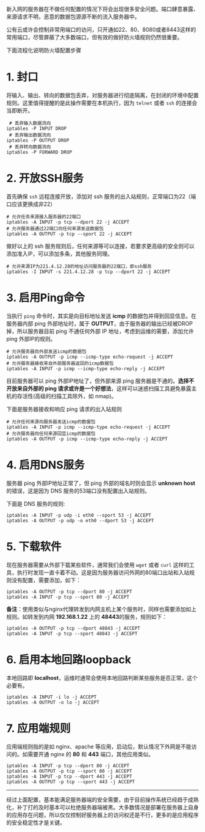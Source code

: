 新入网的服务器在不做任何配置的情况下将会出现很多安全问题。端口肆意暴露、来源请求不明，恶意的数据包源源不断的流入服务器中。

公有云或许会控制非常用端口的访问，只开通如22、80、8080或者8443这样的常用端口，尽管屏蔽了大多数端口，但有效的做好防火墙规则仍然很重要。

下面流程化说明防火墙配置步骤

# 1. 封口

将输入、输出、转向的数据包丢弃，对服务器进行彻底隔离，在封闭的环境中配置规则。这里值得提醒的是此操作需要在本机执行，因为 `telnet` 或者 `ssh` 的连接会当即断开。

```shell
 # 丢弃输入数据流向 
iptables -P INPUT DROP
 # 丢弃输出数据流向 
iptables -P OUTPUT DROP
 # 丢弃转向数据流向 
iptables -P FORWARD DROP
```

# 2. 开放SSH服务

首先确保 `ssh` 远程连接开放，添加对 ssh 服务的出入站规则，正常端口为22（端口应该更换成非22）

```shell
# 允许任务来源接入服务器的22端口
iptables -A INPUT -p tcp --dport 22 -j ACCEPT
# 允许服务器通过22端口向任何来源发送数据包
iptables -A OUTPUT -p tcp --sport 22 -j ACCEPT
```

做好以上的 ssh 服务规则后，任何来源等可以连接，若要求更高级的安全则可以添加准入IP，可以添加多条，其他服务同理。

```shell
# 允许来源IP为221.4.12.28的地址访问服务器的22端口，即ssh服务
iptables -I INPUT -s 221.4.12.28 -p tcp --dport 22 -j ACCEPT
```

# 3. 启用Ping命令

当执行 `ping` 命令时，其实是向目标地址发送 **icmp** 的数据包并得到回显信息。在服务器内部 ping 外部地址时，属于 **OUTPUT**，由于服务器的输出已经被DROP掉，所以服务器目前 ping 不通任何外部 IP 地址，考虑到运维的需要，添加允许 ping 外部IP的规则。

```shell
# 允许服务器向外部发送icmp的数据包
iptables -A OUTPUT -p icmp --icmp-type echo-request -j ACCEPT
# 允许服务器接收来自外部服务器返回的icmp数据包
iptables -A INPUT -p icmp --icmp-type echo-reply -j ACCEPT
```

目前服务器可以 ping 外部IP地址了，但外部来源 ping 服务器是不通的。**选择不开放来自外部的 ping 请求或许是一个好想法**，这样可以迷惑扫描工具避免暴露主机的存活性(高级的扫描工具除外，如 nmap)。

下面是服务器接收和响应 ping 请求的出入站规则

```shell
# 允许任何来源向服务器发送icmp的数据包
iptables -A INPUT -p icmp --icmp-type echo-request -j ACCEPT
# 允许服务器向任何来源回显icmp的数据包
iptables -A OUTPUT -p icmp --icmp-type echo-reply -j ACCEPT
```

# 4. 启用DNS服务

服务器 ping 外部IP地址正常了，但 ping 外部的域名时则会显示 **unknown host** 的错误，这是因为 DNS 服务的53端口没有配置出入站规则。

下面是 DNS 服务的规则:

```shell
iptables -A INPUT -p udp -i eth0 --sport 53 -j ACCEPT
iptables -A OUTPUT -p udp -o eth0 --dport 53 -j ACCEPT
```

# 5. 下载软件

现在服务器需要从外部下载某些软件，通常我们会使用 `wget` 或者 `curl` 这样的工具，执行时发现一直卡着不动。这是因为服务器访问外网的80端口出站和入站规则没有配置，需要添加，如下：

```shell
iptables -A OUTPUT -p tcp --dport 80 -j ACCEPT
iptables -A INPUT -p tcp --sport 80 -j ACCEPT
```

**备注**：使用类似与nginx代理转发到内网主机上某个服务时，同样也需要添加如上规则。如转发到内网 **192.168.1.22** 上的 **48443**的服务，规则如下：

```shell
iptables -A OUTPUT -p tcp --dport 48843 -j ACCEPT
iptables -A INPUT -p tcp --sport 48843 -j ACCEPT
```

# 6. 启用本地回路loopback

本地回路即 **localhost**，运维时通常会使用本地回路判断某些服务是否正常，这个必要有。

```shell
iptables -A INPUT -i lo -j ACCEPT
iptables -A OUTPUT -o lo -j ACCEPT
```

# 7. 应用端规则

应用端规则指的是如 nginx、apache 等应用，启动后，默认情况下外网是不能访问的。如需要开通 nginx 的 **80** 和 **443** 端口，其他应用类似。

```shell
iptables -A INPUT -p tcp --dport 80 -j ACCEPT
iptables -A OUTPUT -p tcp --sport 80 -j ACCEPT
iptables -A INPUT -p tcp --dport 443 -j ACCEPT
iptables -A OUTPUT -p tcp --sport 443 -j ACCEPT
```
___

经过上面配置，基本能满足服务器端的安全需要，由于目前操作系统已经趋于成熟化，补丁打的及时基本可以杜绝服务器端被黑。大多数情况是部署在服务器上自身的应用存在问题，所以仅仅控制好服务器上的访问权还是不行，更多的是应用程序的安全稳定性才是关键。